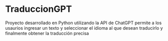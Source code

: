 # TraduccionGPT
Proyecto desarrollado en Python utilizando la API de ChatGPT permite a los usaurios ingresar un texto y seleccionar el idioma al que desean traducirlo y finalmente obtener la traducción precisa
